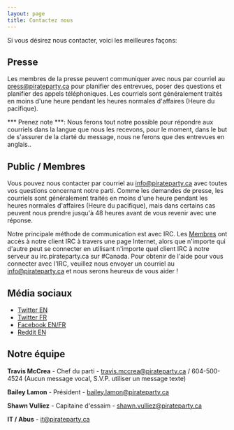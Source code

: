 ```yaml
---
layout: page
title: Contactez nous
---
```


Si vous désirez nous contacter, voici les meilleures façons:


## Presse


Les membres de la presse peuvent communiquer avec nous par courriel au press@pirateparty.ca pour planifier des entrevues, poser des questions et planifier des appels téléphoniques. Les courriels sont généralement traités en moins d'une heure pendant les heures normales d'affaires (Heure du pacifique).


*** Prenez note ***: Nous ferons tout notre possible pour répondre aux courriels dans la langue que nous les recevons, pour le moment, dans le but de s'assurer de la clarté du message, nous ne ferons que des entrevues en anglais..


## Public / Membres


Vous pouvez nous contacter par courriel au info@pirateparty.ca avec toutes vos questions concernant notre parti. Comme les demandes de presse, les courriels sont généralement traités en moins d'une heure pendant les heures normales d'affaires (Heure du pacifique),
mais dans certains cas peuvent nous prendre jusqu'à 48 heures avant de vous revenir avec une réponse.


Notre principale méthode de communication est avec IRC. Les [Membres](https://sso.pirateparty.ca) ont accès à notre client IRC à travers une page Internet, alors que n'importe qui d'autre peut se connecter en utilisant n'importe quel client IRC à notre serveur au irc.pirateparty.ca sur #Canada. Pour obtenir de l'aide pour vous connecter avec l'IRC, veuillez nous envoyer un courriel au info@pirateparty.ca et nous serons heureux de vous aider !




## Média sociaux


* [Twitter EN](https://twitter.com/piratepartyca)
* [Twitter FR](https://twitter.com/partipirateca)
* [Facebook EN/FR](https://facebook.com/piratepartyca)
* [Reddit EN](https://reddit.com/r/piratepartyca)


## Notre équipe


**Travis McCrea** - Chef du parti - travis.mccrea@pirateparty.ca / 604-500-4524 (Aucun message vocal, S.V.P. utiliser un message texte)


**Bailey Lamon** - Président - bailey.lamon@pirateparty.ca


**Shawn Vulliez** - Capitaine d'essaim - shawn.vulliez@pirateparty.ca


**IT / Abus** - it@pirateparty.ca

